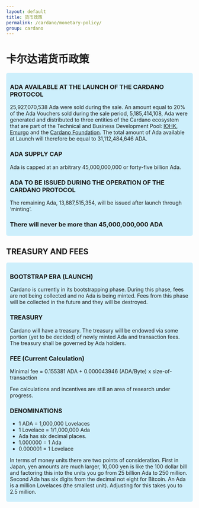 ```yaml
---
layout: default
title: 货币政策
permalink: /cardano/monetary-policy/
group: cardano
---
```

<!-- Reviewed at 1bd2a2f5979233f4f50a7e66ab4e1819ac486400 -->

# 卡尔达诺货币政策

<div style="border-radius:5px;padding:5px 10px;background: #cdeffc;" markdown="1">

### ADA AVAILABLE AT THE LAUNCH OF THE CARDANO PROTOCOL

25,927,070,538 Ada were sold during the sale. An amount equal to 20% of the Ada Vouchers sold during the sale period, 5,185,414,108, Ada were generated and distributed to three entities of the Cardano ecosystem that are part of the Technical and Business Development Pool: [IOHK](https://iohk.io), [Emurgo](http://emurgo.io/) and the [Cardano Foundation](https://cardanofoundation.org/). The total amount of Ada available at Launch will therefore be equal to 31,112,484,646 ADA.

### ADA SUPPLY CAP
Ada is capped at an arbitrary 45,000,000,000 or forty-five billion Ada.

### ADA TO BE ISSUED DURING THE OPERATION OF THE CARDANO PROTOCOL
The remaining Ada, 13,887,515,354, will be issued after launch through ‘minting’.

### There will never be more than 45,000,000,000 ADA
</div>


## TREASURY AND FEES
<div style="border-radius:5px;padding:5px 10px;background: #cdeffc;" markdown="1">

### BOOTSTRAP ERA (LAUNCH)
Cardano is currently in its bootstrapping phase. During this phase, fees are not being collected and no Ada is being minted. Fees from this phase will be collected in the future and they will be destroyed.

### TREASURY
Cardano will have a treasury. The treasury will be endowed via some portion (yet to be decided) of newly minted Ada and transaction fees. The treasury shall be governed by Ada holders.

### FEE (Current Calculation)
Minimal fee = 0.155381 ADA + 0.000043946 (ADA/Byte) x size-of-transaction

Fee calculations and incentives are still an area of research under progress.

### DENOMINATIONS
- 1 ADA = 1,000,000 Lovelaces
- 1 Lovelace = 1/1,000,000 Ada
- Ada has six decimal places.
- 1.000000 = 1 Ada
- 0.000001 = 1 Lovelace

In terms of money units there are two points of consideration. First in Japan, yen amounts are much larger, 10,000 yen is like the 100 dollar bill and factoring this into the units you go from 25 billion Ada to 250 million. Second Ada has six digits from the decimal not eight for Bitcoin. An Ada is a million Lovelaces (the smallest unit). Adjusting for this takes you to 2.5 million.


</div>

